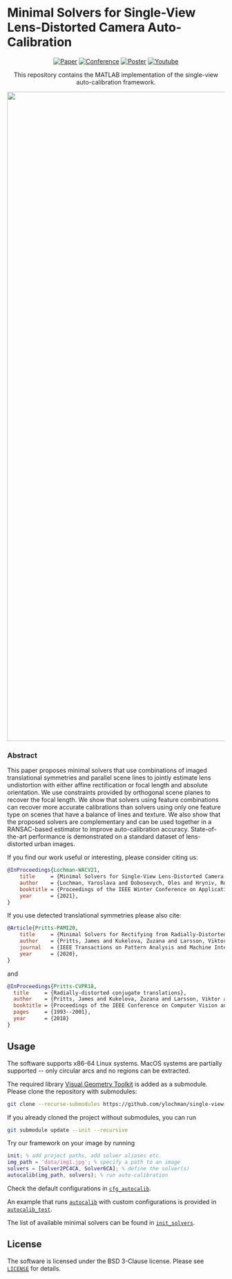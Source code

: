 # Minimal Solvers for Single-View Lens-Distorted Camera Auto-Calibration

<div align="center">

[![Paper](https://img.shields.io/badge/arXiv-Preprint-brightgreen)](http://arxiv.org/abs/2011.08988)
[![Conference](https://img.shields.io/badge/WACV21-Paper-blue)](https://openaccess.thecvf.com/content/WACV2021/html/Lochman_Minimal_Solvers_for_Single-View_Lens-Distorted_Camera_Auto-Calibration_WACV_2021_paper.html)
[![Poster](https://img.shields.io/badge/WACV21-Poster-purple)](https://ylochman.github.io/sv-autocalib/poster.pdf)
[![Youtube](https://img.shields.io/badge/WACV21-Presentation-red)](https://ylochman.github.io/sv-autocalib/slides.pdf)

This repository contains the MATLAB implementation of the single-view auto-calibration framework.

<img src="./assets/autocalib_example.jpg" width="1500rem">

</div>

### Abstract

This paper proposes minimal solvers that use combinations of imaged translational symmetries and parallel scene lines to jointly estimate lens undistortion with either affine rectification or focal length and absolute orientation. We use constraints provided by orthogonal scene planes to recover the focal length. We show that solvers using feature combinations can recover more accurate calibrations than solvers using only one feature type on scenes that have a balance of lines and texture. We also show that the proposed solvers are complementary and can be used together in a RANSAC-based estimator to improve auto-calibration accuracy. State-of-the-art performance is demonstrated on a standard dataset of lens-distorted urban images.



If you find our work useful or interesting, please consider citing us:
```bibtex
@InProceedings{Lochman-WACV21,
    title     = {Minimal Solvers for Single-View Lens-Distorted Camera Auto-Calibration},
    author    = {Lochman, Yaroslava and Dobosevych, Oles and Hryniv, Rostyslav and Pritts, James},
    booktitle = {Proceedings of the IEEE Winter Conference on Applications of Computer Vision},
    year      = {2021},
}
```
If you use detected translational symmetries please also cite:
```bibtex
@Article{Pritts-PAMI20,
    title     = {Minimal Solvers for Rectifying from Radially-Distorted Conjugate Translations}, 
    author    = {Pritts, James and Kukelova, Zuzana and Larsson, Viktor and Lochman, Yaroslava and Chum, Ond{\v{r}}ej},
    journal   = {IEEE Transactions on Pattern Analysis and Machine Intelligence},
    year      = {2020},
}
```
and
```bibtex
@InProceedings{Pritts-CVPR18,
  title     = {Radially-distorted conjugate translations},
  author    = {Pritts, James and Kukelova, Zuzana and Larsson, Viktor and Chum, Ond{\v{r}}ej},
  booktitle = {Proceedings of the IEEE Conference on Computer Vision and Pattern Recognition},
  pages     = {1993--2001},
  year      = {2018}
}
```

## Usage

The software supports x86-64 Linux systems. MacOS systems are partially supported -- only circular arcs and no regions can be extracted.

The required library [Visual Geometry Toolkit](https://github.com/prittjam/vgtk) is added as a submodule. Please clone the repository with submodules: 
```bash
git clone --recurse-submodules https://github.com/ylochman/single-view-autocalib
```
If you already cloned the project without submodules, you can run
```bash
git submodule update --init --recursive 
```

Try our framework on your image by running
```matlab
init; % add project paths, add solver aliases etc.
img_path = 'data/img1.jpg'; % specify a path to an image
solvers = [Solver2PC4CA, Solver6CA]; % define the solver(s)
autocalib(img_path, solvers); % run auto-calibration
```

Check the default configurations in [`cfg_autocalib`](./cfg_autocalib.m). 

An example that runs [`autocalib`](./autocalib.m) with custom configurations is provided in [`autocalib_test`](./autocalib_test.m).

The list of available minimal solvers can be found in [`init_solvers`](./solvers/init_solvers.m).

## License
The software is licensed under the BSD 3-Clause license. Please see [`LICENSE`](LICENSE) for details.
 
